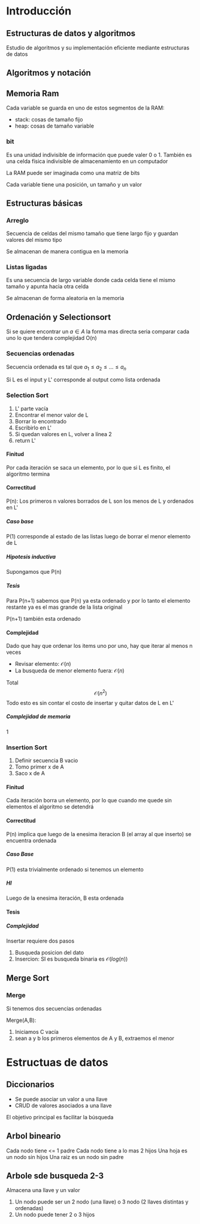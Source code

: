 # Introducción

## Estructuras de datos y algoritmos

Estudio de algoritmos y su implementación eficiente mediante estructuras de datos

## Algoritmos y notación

## Memoria Ram

Cada variable se guarda en uno de estos segmentos de la RAM:

- stack: cosas de tamaño fijo
- heap: cosas de tamaño variable

### bit

Es una unidad indivisible de información que puede valer 0 o 1. También es una celda física indivisible de almacenamiento en un computador

La RAM puede ser imaginada como una matriz de bits

Cada variable tiene una posición, un tamaño y un valor

## Estructuras básicas

### Arreglo

Secuencia de celdas del mismo tamaño que tiene largo fijo y guardan valores del mismo tipo

Se almacenan de manera contigua en la memoria

### Listas ligadas

Es una secuencia de largo variable donde cada celda tiene el mismo tamaño y apunta hacia otra celda

Se almacenan de forma aleatoria en la memoria

## Ordenación y Selectionsort

Si se quiere encontrar un $a \in A$ la forma mas directa seria comparar cada uno lo que tendera complejidad O(n)

### Secuencias ordenadas

Secuencia ordenada es tal que $a_1\leq a_2 \leq ...\leq a_n$

Si L es el input y L' corresponde al output como lista ordenada

### Selection Sort

1. L' parte vacía
2. Encontrar el menor valor de L
3. Borrar lo encontrado
4. Escribirlo en L'
5. Si quedan valores en L, volver a línea 2
6. return L'

#### Finitud

Por cada iteración se saca un elemento, por lo que si L es finito, el algoritmo termina

#### Correctitud

P(n): Los primeros n valores borrados de L son los menos de L y ordenados en L'

##### Caso base

P(1) corresponde al estado de las listas luego de borrar el menor elemento de L

##### Hipotesis inductiva

Supongamos que P(n)

##### Tesis

Para P(n+1) sabemos que P(n) ya esta ordenado y por lo tanto el elemento restante ya es el mas grande de la lista original

P(n+1) también esta ordenado

#### Complejidad

Dado que hay que ordenar los items uno por uno, hay que iterar al menos n veces

- Revisar elemento: $\mathcal{O}(n)$
- La busqueda de menor elemento fuera: $\mathcal{O}(n)$

Total
$$\mathcal{O}(n^2)$$
Todo esto es sin contar el costo de insertar y quitar datos de L en L'

##### Complejidad de memoria

1

### Insertion Sort

1. Definir secuencia B vacio
2. Tomo primer x de A
3. Saco x de A

#### Finitud

Cada iteración borra un elemento, por lo que cuando me quede sin elementos el algoritmo se detendrá

#### Correctitud

P(n) implica que luego de la enesima iteracion B (el array al que inserto) se encuentra ordenada

##### Caso Base

P(1) esta trivialmente ordenado si tenemos un elemento

##### HI

Luego de la enesima iteración, B esta ordenada

#### Tesis

##### Complejidad

Insertar requiere dos pasos

1. Busqueda posicion del dato
2. Insercion: SI es busqueda binaria es $\mathcal{O}(log(n))$

## Merge Sort

### Merge

Si tenemos dos secuencias ordenadas

Merge(A,B):

1. Iniciamos C vacía
2. sean a y b los primeros elementos de A y B, extraemos el menor

# Estructuas de datos

## Diccionarios

- Se puede asociar un valor a una llave
- CRUD de valores asociados a una llave

El objetivo principal es facilitar la búsqueda

## Arbol bineario
Cada nodo tiene <= 1 padre
Cada nodo tiene a lo mas 2 hijos
Una hoja es un nodo sin hijos
Una raiz es un nodo sin padre
<!-- ## Arbol bineario de busqueda -->

<!-- ABB almacena pares llave valor  -->
<!-- Un á -->

## Arbole sde busqueda 2-3
Almacena una llave y un valor

1. Un nodo puede ser un 2 nodo (una llave) o 3 nodo (2 llaves distintas y ordenadas)
2. Un nodo puede tener 2 o 3 hijos


